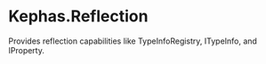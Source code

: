 # Kephas.Reflection

Provides reflection capabilities like TypeInfoRegistry, ITypeInfo, and IProperty.
